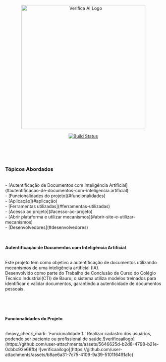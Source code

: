 <p align="center"><a href="#" target="_blank"><img src="#" width="400" alt="Verifica AI Logo"></a></p>

<p align="center">
<a href="#"><img src="https://github.com/your-repo/actions/workflows/tests/badge.svg" alt="Build Status"></a>
</p>


<br>
<br>
<br>

### Tópicos Abordados
<br>
- [Autentificação de Documentos com Inteligência Artificial](#autentificacao-de-documentos-com-inteligencia artificial)
<br>
- [Funcionalidades do projeto](#funcionalidades)
<br>
- [Aplicação](#aplicação)
<br>
- [Ferramentas utilizadas](#ferramentas-utilizadas)
<br>
- [Acesso ao projeto](#acesso-ao-projeto)
<br>
- [Abrir plataforma e utilizar mecanismos](#abrir-site-e-utilizar-mecanismos)
<br>
- [Desenvolvedores](#desenvolvedores)
<br><br><br>


<p align="justify"><strong>Autentificação de Documentos com Inteligência Artificial</strong></p>

<br>
Este projeto tem como objetivo a autentificação de documentos utilizando mecanismos de uma inteligência artificial (IA).
<br>
Desenvolvido como parte do Trabalho de Conclusão de Curso do Colégio Técnico Industrial(CTI) de Bauru, o sistema utiliza modelos treinados para identificar e validar documentos, garantindo a autenticidade de documentos pessoais.

<br><br><br>

<p align="justify"><strong>Funcionalidades do Projeto</strong></p>

<br>
:heavy_check_mark: `Funcionalidade 1:` Realizar cadastro dos usuários, podendo ser paciente ou profissional de saúde.![verificaailogo](https://github.com/user-attachments/assets/5646625d-b2d8-4798-b21e-0cbbc92e68fb)
![verificaailogo](https://github.com/user-attachments/assets/b8ae6a31-7c75-4109-9a39-510116491a1c)







 

